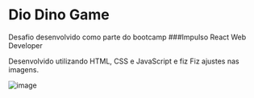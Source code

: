 # Dio Dino Game 

Desafio desenvolvido como parte do bootcamp ###Impulso React Web Developer

Desenvolvido utilizando HTML, CSS e JavaScript e fiz Fiz ajustes nas imagens.

![image](https://user-images.githubusercontent.com/79812296/139753325-59e6562b-2689-4a90-a21e-220eaa896017.png)

